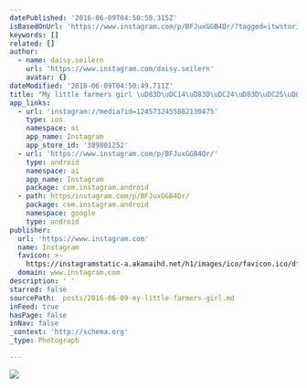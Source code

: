 ```yaml
---
datePublished: '2016-06-09T04:50:58.315Z'
isBasedOnUrl: 'https://www.instagram.com/p/BFJuxGGB4Qr/?tagged=itwstories'
keywords: []
related: []
author:
  - name: daisy.seilern
    url: 'https://www.instagram.com/daisy.seilern'
    avatar: {}
dateModified: '2016-06-09T04:50:49.711Z'
title: "My little farmers girl \uD83D\uDC14\uD83D\uDC24\uD83D\uDC25\uD83D\uDC14"
app_links:
  - url: 'instagram://media?id=1245732455882130475'
    type: ios
    namespace: ai
    app_name: Instagram
    app_store_id: '389801252'
  - url: 'https://www.instagram.com/p/BFJuxGGB4Qr/'
    type: android
    namespace: ai
    app_name: Instagram
    package: com.instagram.android
  - path: https/instagram.com/p/BFJuxGGB4Qr/
    package: com.instagram.android
    namespace: google
    type: android
publisher:
  url: 'https://www.instagram.com'
  name: Instagram
  favicon: >-
    https://instagramstatic-a.akamaihd.net/h1/images/ico/favicon.ico/dfa85bb1fd63.ico
  domain: www.instagram.com
description: ' '
starred: false
sourcePath: _posts/2016-06-09-my-little-farmers-girl.md
inFeed: true
hasPage: false
inNav: false
_context: 'http://schema.org'
_type: Photograph

---
```

![ ](https://s3-us-west-2.amazonaws.com/the-grid-img/p/46d5c1c3f02019a0dd804716674a1756c9bc8598.jpg)